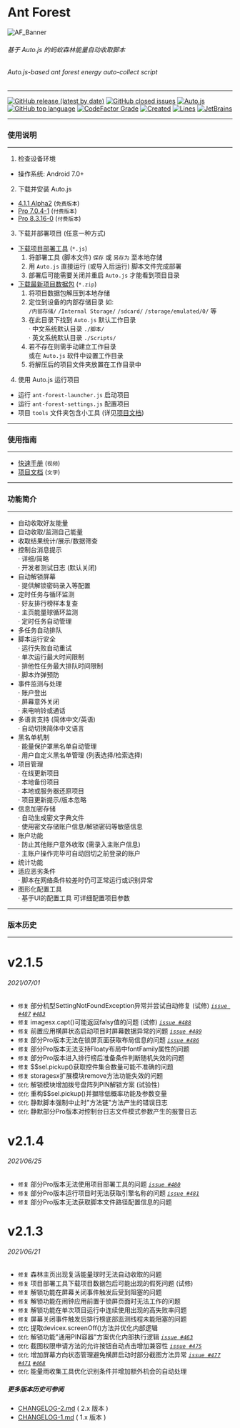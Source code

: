 # Ant Forest

![AF_Banner](https://github.com/SuperMonster002/Hello-Sockpuppet/raw/master/Ant_Forest_Banner_361%C3%97103.png)

###### 基于 Auto.js 的蚂蚁森林能量自动收取脚本

###### Auto.js\-based ant forest energy auto-collect script

******

[![GitHub release (latest by date)](https://img.shields.io/github/v/release/SuperMonster003/Ant-Forest)](https://github.com/SuperMonster003/Ant-Forest/releases/latest)
[![GitHub closed issues](https://img.shields.io/github/issues/SuperMonster003/Ant-Forest?color=009688)](https://github.com/SuperMonster003/Ant-Forest/issues)
[![Auto.js](https://img.shields.io/badge/auto.js-%3E%3D%204.1.1%20alpha2-67a91b)](https://github.com/hyb1996/Auto.js)
[![GitHub top language](https://img.shields.io/github/languages/top/SuperMonster003/Ant-Forest?color=eb8031)](https://github.com/topics/javascript)
[![CodeFactor Grade](https://www.codefactor.io/repository/github/supermonster003/ant-forest/badge?s=61cf94a3f5266c39dd9c4873d2413a9cf365a3eb)](https://www.codefactor.io/repository/github/supermonster003/ant-forest)
[![Created](https://img.shields.io/date/1552924800?color=2e7d32&label=created)](https://github.com/SuperMonster003/Ant-Forest/commit/d43a0119b214a17062501ea8a938b13bd97d2028)
[![Lines](https://img.shields.io/github/languages/code-size/SuperMonster003/Ant-Forest?color=795548)](https://github.com/SuperMonster003/Ant-Forest/find/master)
[![JetBrains](https://img.shields.io/badge/supporter-JetBrains-%23ee4677)](https://www.jetbrains.com/?from=Ant-Forest)

******
### 使用说明
******

1. 检查设备环境

- 操作系统: Android 7.0+

2. 下载并安装 Auto.js

- [4.1.1 Alpha2](https://github.com/SuperMonster002/Hello-Sockpuppet/raw/master/%5Bauto.js%5D%5B4.1.1_alpha2%5D%5Barm-v7%5D(b69a4e23).apk?raw=true) (`免费版本`)
- [Pro 7.0.4-1](https://github.com/SuperMonster002/Hello-Sockpuppet/blob/master/%5Bauto.js%5D%5Bpro_7.0.4-1%5D(31b16c93).apk?raw=true) (`付费版本`)
- [Pro 8.3.16-0](https://github.com/SuperMonster002/Hello-Sockpuppet/blob/master/%5Bauto.js%5D%5Bpro_8.3.16-0%5D(9a414abf).apk?raw=true) (`付费版本`)

3. 下载并部署项目 (任意一种方式)

- [下载项目部署工具](https://raw.githubusercontent.com/SuperMonster003/Ant-Forest/master/tools/ant-forest-deployment-tool.min.js) (`*.js`)
    1. 将部署工具 (脚本文件) `保存` 或 `另存为` 至本地存储
    2. 用 `Auto.js` 直接运行 (或导入后运行) 脚本文件完成部署
    3. 部署后可能需要关闭并重启 `Auto.js` 才能看到项目目录
- [下载最新项目数据包](https://github.com/SuperMonster003/Ant-Forest/archive/master.zip) (`*.zip`)
    1. 将项目数据包解压到本地存储
    2. 定位到设备的内部存储目录 如:  
       `/内部存储/` `/Internal Storage/` `/sdcard/` `/storage/emulated/0/` 等
    3. 在此目录下找到 `Auto.js` 默认工作目录  
       · 中文系统默认目录 `./脚本/`  
       · 英文系统默认目录 `./Scripts/`
    4. 若不存在则需手动建立工作目录  
       或在 `Auto.js` 软件中设置工作目录
    5. 将解压后的项目文件夹放置在工作目录中

4. 使用 Auto.js 运行项目

- 运行 `ant-forest-launcher.js` 启动项目
- 运行 `ant-forest-settings.js` 配置项目
- 项目 `tools` 文件夹包含小工具 (详见[项目文档](https://github.com/SuperMonster003/Ant-Forest/blob/master/documents/MANNUAL.md#%E5%85%B6%E4%BB%96%E8%BE%85%E5%8A%A9%E5%B7%A5%E5%85%B7))

******
### 使用指南
******

* [快速手册](https://www.bilibili.com/video/av91979276/) (`视频`)
* [项目文档](https://github.com/SuperMonster003/Ant-Forest/wiki/%E8%9A%82%E8%9A%81%E6%A3%AE%E6%9E%97-(Ant-Forest)) (`文字`)

******
### 功能简介
******

* 自动收取好友能量
* 自动收取/监测自己能量
* 收取结果统计/展示/数据筛查
* 控制台消息提示  
  · 详细/简略  
  · 开发者测试日志 (默认关闭)
* 自动解锁屏幕  
  · 提供解锁密码录入等配置
* 定时任务与循环监测  
  · 好友排行榜样本复查  
  · 主页能量球循环监测  
  · 定时任务自动管理
* 多任务自动排队
* 脚本运行安全  
  · 运行失败自动重试  
  · 单次运行最大时间限制  
  · 排他性任务最大排队时间限制  
  · 脚本炸弹预防
* 事件监测与处理  
  · 账户登出  
  · 屏幕意外关闭  
  · 来电响铃或通话
* 多语言支持 (简体中文/英语)  
  · 自动切换简体中文语言
* 黑名单机制  
  · 能量保护罩黑名单自动管理  
  · 用户自定义黑名单管理 (列表选择/检索选择)
* 项目管理  
  · 在线更新项目  
  · 本地备份项目  
  · 本地或服务器还原项目  
  · 项目更新提示/版本忽略
* 信息加密存储  
  · 自动生成密文字典文件  
  · 使用密文存储账户信息/解锁密码等敏感信息
* 账户功能  
  · 防止其他账户意外收取 (需录入主账户信息)  
  · 主账户操作完毕可自动回切之前登录的账户
* 统计功能
* 适应恶劣条件  
  · 脚本在网络条件较差时仍可正常运行或识别异常
* 图形化配置工具  
  · 基于UI的配置工具 可详细配置项目参数

******
### 版本历史
******

[comment]: <> (Version history only shows last 3 versions)

# v2.1.5
###### 2021/07/01
* `修复` 部分机型SettingNotFoundException异常并尝试自动修复 (试修) _[`issue #487`](https://github.com/SuperMonster003/Ant-Forest/issues/487)_ _[`#483`](https://github.com/SuperMonster003/Ant-Forest/issues/483)_
* `修复` imagesx.capt()可能返回falsy值的问题 (试修) _[`issue #488`](https://github.com/SuperMonster003/Ant-Forest/issues/488)_
* `修复` 前置应用横屏状态启动项目时屏幕数据异常的问题 _[`issue #489`](https://github.com/SuperMonster003/Ant-Forest/issues/489)_
* `修复` 部分Pro版本无法在锁屏页面获取布局信息的问题 _[`issue #486`](https://github.com/SuperMonster003/Ant-Forest/issues/486)_
* `修复` 部分Pro版本无法支持Floaty布局中fontFamily属性的问题
* `修复` 部分Pro版本进入排行榜后准备条件判断随机失效的问题
* `修复` $$sel.pickup()获取控件集合数量可能不准确的问题
* `修复` storagesx扩展模块remove方法功能失效的问题
* `优化` 解锁模块增加拨号盘阵列PIN解锁方案 (试验性)
* `优化` 重构$$sel.pickup()并摒除低概率功能及参数变量
* `优化` 静默脚本强制中止时"方法链"方法产生的错误日志
* `优化` 静默部分Pro版本对控制台日志文件模式参数产生的报警日志

# v2.1.4
###### 2021/06/25
* `修复` 部分Pro版本无法使用项目部署工具的问题 _[`issue #480`](https://github.com/SuperMonster003/Ant-Forest/issues/480)_
* `修复` 部分Pro版本运行项目时无法获取引擎名称的问题 _[`issue #481`](https://github.com/SuperMonster003/Ant-Forest/issues/481)_
* `修复` 部分Pro版本无法获取脚本文件路径配置信息的问题

# v2.1.3
###### 2021/06/21
* `修复` 森林主页出现复活能量球时无法自动收取的问题
* `修复` 项目部署工具下载项目数据包后可能出现的假死问题 (试修)
* `修复` 解锁功能在屏幕关闭事件触发后受到阻塞的问题
* `修复` 解锁功能在闹钟应用前置于锁屏页面时无法工作的问题
* `修复` 解锁功能在单次项目运行中连续使用出现的高失败率问题
* `修复` 屏幕关闭事件触发后排行榜底部监测线程未能阻塞的问题
* `优化` 提取devicex.screenOff()方法并优化内部逻辑
* `优化` 解锁功能"通用PIN容器"方案优化内部执行逻辑 _[`issue #463`](https://github.com/SuperMonster003/Ant-Forest/issues/463)_
* `优化` 截图权限申请方法的允许按钮自动点击增加兼容性 _[`issue #475`](https://github.com/SuperMonster003/Ant-Forest/issues/475)_
* `优化` 增加屏幕方向状态管理避免横屏启动时部分截图方法异常 _[`issue #477`](https://github.com/SuperMonster003/Ant-Forest/issues/477)_ _[`#471`](https://github.com/SuperMonster003/Ant-Forest/issues/471)_ _[`#468`](https://github.com/SuperMonster003/Ant-Forest/issues/468)_
* `优化` 能量雨收集工具优化识别条件并增加额外机会的自动处理

##### 更多版本历史可参阅

* [CHANGELOG-2.md](https://github.com/SuperMonster003/Ant-Forest/blob/master/documents/CHANGELOG-2.md)  ( 2.x 版本 )
* [CHANGELOG-1.md](https://github.com/SuperMonster003/Ant-Forest/blob/master/documents/CHANGELOG-1.md)  ( 1.x 版本 )

[comment]: <> (
If you prefer to make a donation, run ant-forest-settings.js with Auto.js, then go to the "About" page and click my name. When the page with a pink "CLOSE" button popped up, you could see the QR Code by long-clicking this button. Blue QR Code for Alipay and green for WeChat. I believe i could make it better with your support.
)